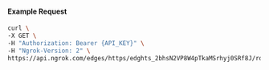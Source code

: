<!-- Code generated for API Clients. DO NOT EDIT. -->

#### Example Request

```bash
curl \
-X GET \
-H "Authorization: Bearer {API_KEY}" \
-H "Ngrok-Version: 2" \
https://api.ngrok.com/edges/https/edghts_2bhsN2VP8W4pTkaMSrhyj0SRf8J/routes/edghtsrt_2bhsN5u05QQ1MRrI3XbpDQMFSE7/policy
```

